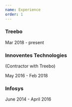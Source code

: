 ```yaml
---
name: Experience
order: 1
---
```


<div markdown="0" class="timeline">
  <div class="timeline-item">
    <div class="timeline-marker"></div>
    <div class="timeline-content">
      <h3 class="is-3">Treebo</h3>
      <p>Mar 2018 - present</p>
    </div>
  </div>
  <div class="timeline-item">
    <div class="timeline-marker"></div>
    <div class="timeline-content">
      <h3 class="is-3">Innoventes Technologies</h3>
      <p>(Contractor with Treebo)</p>
      <p>May 2016 - Feb 2018</p>
    </div>
  </div>
  <div class="timeline-item">
    <div class="timeline-marker"></div>
    <div class="timeline-content">
      <h3 class="is-3">Infosys</h3>
      <p>June 2014 - April 2016</p>
    </div>
  </div>
</div>

